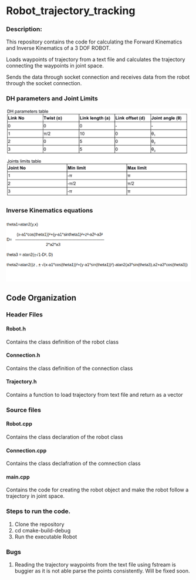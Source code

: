 # Robot_trajectory_tracking
### Description: 
This repository contains the code for calculating the Forward Kinematics and Inverse Kinematics of a 3 DOF ROBOT.

Loads waypoints of trajectory from a text file and calculates the trajectory connecting the waypoints in joint space.

Sends the data through socket connection and receives data from the robot through the socket connection.

### DH parameters and Joint Limits
 ![Parameter](/image/DH_table.png)
 
### Inverse Kinematics equations
 ![Parameter](/image/IK.png)
 
 ## Code Organization
 
 ### Header Files
 
 #### Robot.h
 Contains the class definition of the robot class
 
 #### Connection.h
 Contains the class definition of the connection class
 
 #### Trajectory.h
 Contains a function to load trajectory from text file and return as a vector
 
 ### Source files
 #### Robot.cpp
 Contains the class declaration of the robot class
 
 #### Connection.cpp
 Contains the class declafration of the comnection class
 
 #### main.cpp
 Contains the code for creating the robot object and make the robot follow a trajectory in joint space.
 
 ### Steps to run the code.
 1. Clone the repository
 2. cd cmake-build-debug
 3. Run the executable Robot
 
 ### Bugs
 1. Reading the trajectory waypoints from the text file using fstream is buggier as it is not able parse the points consistently. Will be fixed soon.
 
 
 
 
 
 
 
 
